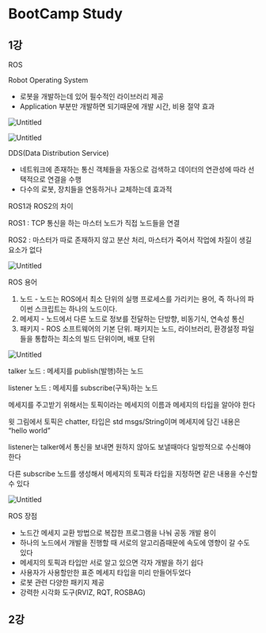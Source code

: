 # BootCamp Study

## 1강

ROS

Robot Operating System

- 로봇을 개발하는데 있어 필수적인 라이브러리 제공
- Application 부분만 개발하면 되기때문에 개발 시간, 비용 절약 효과

![Untitled](https://s3-us-west-2.amazonaws.com/secure.notion-static.com/6ad10092-1ded-4b05-aaca-96cd00af707a/Untitled.png)

![Untitled](https://s3-us-west-2.amazonaws.com/secure.notion-static.com/6ad10092-1ded-4b05-aaca-96cd00af707a/Untitled.png)

DDS(Data Distribution Service)

- 네트워크에 존재하는 통신 객체들을 자동으로 검색하고 데이터의 연관성에 따라 선택적으로 연결을 수행
- 다수의 로봇, 장치들을 연동하거나 교체하는데 효과적

ROS1과 ROS2의 차이

ROS1 : TCP 통신을 하는 마스터 노드가 직접 노드들을 연결

ROS2 : 마스터가 따로 존재하지 않고 분산 처리, 마스터가 죽어서 작업에 차질이 생길 요소가 없다

![Untitled](https://s3-us-west-2.amazonaws.com/secure.notion-static.com/26aa3f60-b640-4c06-8590-d362e9ee19ad/Untitled.png)

ROS 용어

1. 노드 - 노드는 ROS에서 최소 단위의 실행 프로세스를 가리키는 용어, 즉 하나의 파이썬 스크립트는 하나의 노드이다.
2. 메세지 - 노드에서 다른 노드로 정보를 전달하는 단방향, 비동기식, 연속성 통신
3. 패키지 - ROS 소프트웨어의 기본 단위. 패키지는 노드, 라이브러리, 환경설정 파일들을 통합하는 최소의 빌드 단위이며, 배포 단위

![Untitled](https://s3-us-west-2.amazonaws.com/secure.notion-static.com/5258db83-2a09-47a6-9992-993c34661715/Untitled.png)

talker 노드 : 메세지를 publish(발행)하는 노드

listener 노드 : 메세지를 subscribe(구독)하는 노드

메세지를 주고받기 위해서는 토픽이라는 메세지의 이름과 메세지의 타입을 알아야 한다

윗 그림에서 토픽은 chatter, 타입은 std msgs/String이며 메세지에 담긴 내용은 “hello world”

listener는 talker에서 통신을 보내면 원하지 않아도 보낼때마다 일방적으로 수신해야 한다

다른 subscribe 노드를 생성해서 메세지의 토픽과 타입을 지정하면 같은 내용을 수신할 수 있다

![Untitled](https://s3-us-west-2.amazonaws.com/secure.notion-static.com/0be57c81-321c-49b8-a071-acc740a8b71f/Untitled.png)

ROS 장점

- 노드간 메세지 교환 방법으로 복잡한 프로그램을 나눠 공동 개발 용이
- 하나의 노드에서 개발을 진행할 때 서로의 알고리즘때문에 속도에 영향이 갈 수도 있다
- 메세지의 토픽과 타입만 서로 알고 있으면 각자 개발을 하기 쉽다
- 사용자가 사용할만한 표준 메세지 타입을 미리 만들어두었다
- 로봇 관련 다양한 패키지 제공
- 강력한 시각화 도구(RVIZ, RQT, ROSBAG)

## 2강
